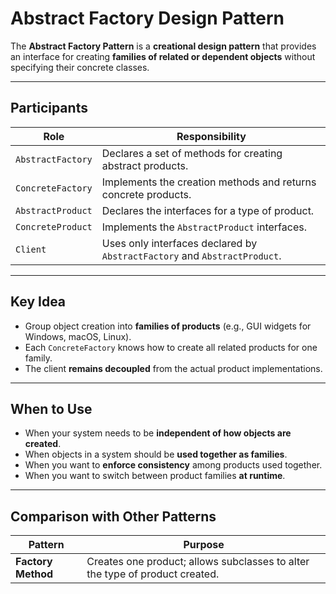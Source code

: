 # Abstract Factory Design Pattern

The **Abstract Factory Pattern** is a **creational design pattern** that provides an interface for creating **families of related or dependent objects** without specifying their concrete classes.

---

## Participants

| Role                  | Responsibility                                                                 |
|------------------------|----------------------------------------------------------------------------------|
| `AbstractFactory`      | Declares a set of methods for creating abstract products.                       |
| `ConcreteFactory`      | Implements the creation methods and returns concrete products.                  |
| `AbstractProduct`      | Declares the interfaces for a type of product.                                  |
| `ConcreteProduct`      | Implements the `AbstractProduct` interfaces.                                    |
| `Client`               | Uses only interfaces declared by `AbstractFactory` and `AbstractProduct`.       |

---

## Key Idea

- Group object creation into **families of products** (e.g., GUI widgets for Windows, macOS, Linux).
- Each `ConcreteFactory` knows how to create all related products for one family.
- The client **remains decoupled** from the actual product implementations.

---

## When to Use

- When your system needs to be **independent of how objects are created**.
- When objects in a system should be **used together as families**.
- When you want to **enforce consistency** among products used together.
- When you want to switch between product families **at runtime**.

---

## Comparison with Other Patterns

| Pattern           | Purpose                                                                           |
|--------------------|-----------------------------------------------------------------------------------|
| **Factory Method** | Creates one product; allows subclasses to alter the type of product created.      |

